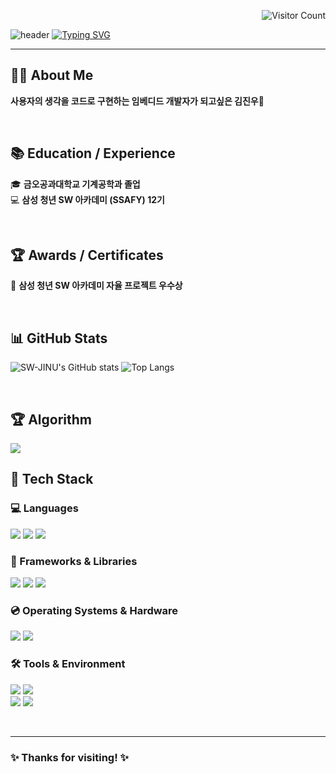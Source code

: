 <div align="right">
  
![Visitor Count](https://komarev.com/ghpvc/?username=SW-JINU&color=blue&label=Visitor)

</div>

![header](https://capsule-render.vercel.app/api?type=waving&color=6994CDEE&text=&animation=twinkling&height=80)
[![Typing SVG](https://readme-typing-svg.demolab.com?font=Alkatra&weight=500&size=45&duration=3500&pause=3&color=6994CDEE&center=false&vCenter=false&multiline=true&repeat=true&width=1000&height=100&lines=Welcome+to+JINU's+GitHub!👋)](https://git.io/typing-svg)

---

## 👨‍💻 About Me
**사용자의 생각을 코드로 구현하는 임베디드 개발자가 되고싶은 김진우👋**

<br>

## 📚 Education / Experience

🎓 **금오공과대학교 기계공학과 졸업**  
💻 **삼성 청년 SW 아카데미 (SSAFY) 12기**


<br>

## 🏆 Awards / Certificates
🥉 **삼성 청년 SW 아카데미 자율 프로젝트 우수상**

<br>

## 📊 GitHub Stats
![SW-JINU's GitHub stats](https://github-readme-stats.vercel.app/api?username=SW-JINU&include_all_commits=true&count_private=true&show_icons=true&theme=github_dark) ![Top Langs](https://github-readme-stats.vercel.app/api/top-langs/?username=SW-JINU&layout=compact&count_private=true&theme=github_dark)


<br>

## 🏆 Algorithm
<img src="http://mazassumnida.wtf/api/v2/generate_badge?boj=gkrdnjs43">

<br>

## 🔨 Tech Stack
### 💻 Languages
<img src="https://img.shields.io/badge/Python-3776AB?style=for-the-badge&logo=python&logoColor=white" /> <img src="https://img.shields.io/badge/JavaScript-F7DF1E?style=for-the-badge&logo=javascript&logoColor=black" /> <img src="https://img.shields.io/badge/C++-00599C?style=for-the-badge&logo=cplusplus&logoColor=white" />
### 🎨 Frameworks & Libraries
<img src="https://img.shields.io/badge/Django-092E20?style=for-the-badge&logo=django&logoColor=white" /> <img src="https://img.shields.io/badge/Vue.js-4FC08D?style=for-the-badge&logo=vue.js&logoColor=white" /> <img src="https://img.shields.io/badge/ROS2-22314E?style=for-the-badge&logo=ros&logoColor=white" />
### 💿 Operating Systems & Hardware
<img src="https://img.shields.io/badge/Linux-FCC624?style=for-the-badge&logo=linux&logoColor=black" /> <img src="https://img.shields.io/badge/Raspberry_Pi-A22846?style=for-the-badge&logo=raspberry-pi&logoColor=white" />
### 🛠️ Tools & Environment
<img src="https://img.shields.io/badge/Visual_Studio_Code-007ACC?style=for-the-badge&logo=visual-studio-code&logoColor=white" /> <img src="https://img.shields.io/badge/Git-F05032?style=for-the-badge&logo=git&logoColor=white" />  
<img src="https://img.shields.io/badge/GitHub-181717?style=for-the-badge&logo=github&logoColor=white" /> <img src="https://img.shields.io/badge/Notion-000000?style=for-the-badge&logo=notion&logoColor=white" />

<br>


---
### ✨ Thanks for visiting! ✨
